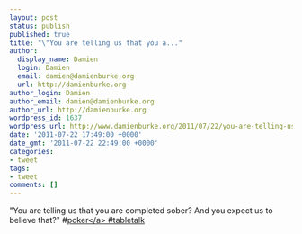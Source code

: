 ```yaml
---
layout: post
status: publish
published: true
title: "\"You are telling us that you a..."
author:
  display_name: Damien
  login: Damien
  email: damien@damienburke.org
  url: http://damienburke.org
author_login: Damien
author_email: damien@damienburke.org
author_url: http://damienburke.org
wordpress_id: 1637
wordpress_url: http://www.damienburke.org/2011/07/22/you-are-telling-us-that-you-a/
date: '2011-07-22 17:49:00 +0000'
date_gmt: '2011-07-22 22:49:00 +0000'
categories:
- tweet
tags:
- tweet
comments: []
---
```

<p>"You are telling us that you are completed sober? And you expect us to believe that?" #<a href="http:&#47;&#47;search.twitter.com&#47;search?q=%23poker" class="aktt_hashtag">poker<&#47;a> #tabletalk</p>
